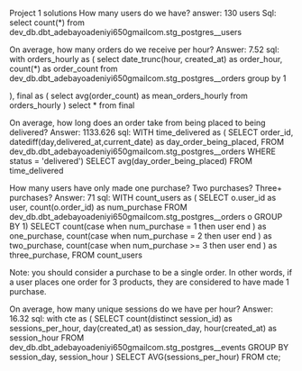 Project 1 solutions
How many users do we have?
answer: 130 users
Sql:
select count(*) 
from dev_db.dbt_adebayoadeniyi650gmailcom.stg_postgres__users



On average, how many orders do we receive per hour?
Answer: 7.52
sql:
with
orders_hourly as (
select
date_trunc(hour, created_at) as order_hour,
count(*) as order_count
from dev_db.dbt_adebayoadeniyi650gmailcom.stg_postgres__orders 
group by 1

),
final as (
select
avg(order_count) as mean_orders_hourly
from orders_hourly
) 
select * from final




On average, how long does an order take from being placed to being delivered?
Answer: 1133.626
sql: 
WITH time_delivered as (
SELECT order_id, datediff(day,delivered_at,current_date) as day_order_being_placed, 
FROM dev_db.dbt_adebayoadeniyi650gmailcom.stg_postgres__orders
WHERE status = 'delivered')
SELECT avg(day_order_being_placed)
FROM time_delivered




How many users have only made one purchase? Two purchases? Three+ purchases?
Answer: 71
sql:
WITH count_users as (
SELECT o.user_id as user, count(o.order_id) as num_purchase
FROM dev_db.dbt_adebayoadeniyi650gmailcom.stg_postgres__orders o 
GROUP BY 1) 
SELECT  count(case when num_purchase = 1 then user end ) as one_purchase,
count(case when num_purchase = 2 then user end ) as two_purchase,
count(case when num_purchase >= 3 then user end ) as three_purchase,
FROM count_users



Note: you should consider a purchase to be a single order. In other words, if a user places one order for 3 products, they are considered to have made 1 purchase.

On average, how many unique sessions do we have per hour?
Answer: 16.32
sql:
with cte as 
(
SELECT 
    count(distinct session_id) as sessions_per_hour,
    day(created_at) as session_day,
    hour(created_at) as session_hour
  FROM dev_db.dbt_adebayoadeniyi650gmailcom.stg_postgres__events
  GROUP BY session_day, session_hour
)
SELECT 
  AVG(sessions_per_hour)
FROM cte;